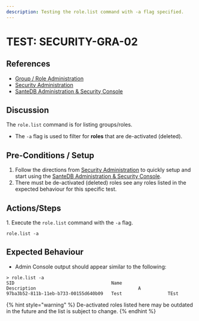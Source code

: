 ```yaml
---
description: Testing the role.list command with -a flag specified.
---
```


# TEST: SECURITY-GRA-02

## References

* [Group / Role Administration](../../../../../../../operations/server-administration/santedb-icdr-admin-console/group-role-management.md)
* [Security Administration](../../../../../../../operations-1/system-administration/security-administration/#demo-environment)&#x20;
* [SanteDB Administration & Security Console](../../../../../../../operations/server-administration/santedb-icdr-admin-console/)

## Discussion

The `role.list` command is for listing groups/roles.&#x20;

* The `-a` flag is used to filter for **roles** that are de-activated (deleted).

## Pre-Conditions / Setup

1. Follow the directions from [Security Administration](../../../../../../../operations-1/system-administration/security-administration/#demo-environment) to quickly setup and start using the [SanteDB Administration & Security Console](../../../../../../../operations/server-administration/santedb-icdr-admin-console/).
2. There must be de-activated (deleted) roles see any roles listed in the expected behaviour for this specific test.

## Actions/Steps

1\. Execute the `role.list` command with the `-a` flag.

```
role.list -a
```

## Expected Behaviour

* Admin Console output should appear similar to the following:

```
> role.list -a
SID                                    Name                 Description                                      A
97ba3b52-811b-11eb-b733-00155d640b09   Test                 TEst
```

{% hint style="warning" %}
De-activated roles listed here may be outdated in the future and the list is subject to change.
{% endhint %}
